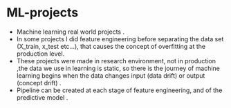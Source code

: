 # ML-projects
- Machine learning real world projects .
- In some projects I did feature engineering before separating the data set (X_train, x_test etc...), that causes the concept of overfitting at the production level.
- These projects were made in research environment, not in production ,the data we use in learning is static, so there is the journey of machine learning begins when the data changes input (data drift) or output (concept drift) .
- Pipeline can be created at each stage of feature engineering, and of the predictive model .
